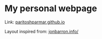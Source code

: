 # My personal webpage 

Link: [paritoshparmar.github.io](https://paritoshparmar.github.io/)

Layout inspired from: [jonbarron.info/](https://jonbarron.info/)
